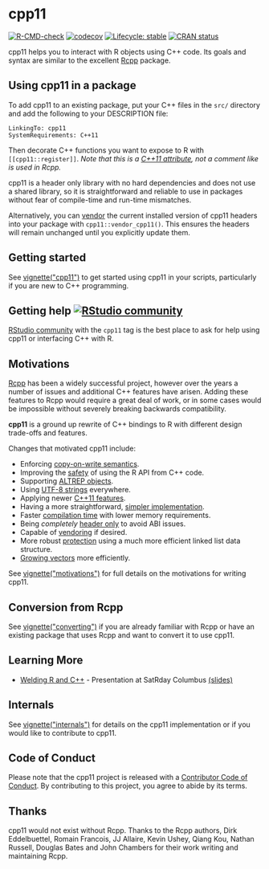 # cpp11

<!-- badges: start -->
[![R-CMD-check](https://github.com/r-lib/cpp11/workflows/R-CMD-check/badge.svg)](https://github.com/r-lib/cpp11/actions)
[![codecov](https://app.codecov.io/gh/r-lib/cpp11/branch/main/graph/badge.svg?token=EEWYoCYxQ2)](https://app.codecov.io/gh/r-lib/cpp11)
[![Lifecycle: stable](https://img.shields.io/badge/lifecycle-stable-brightgreen.svg)](https://lifecycle.r-lib.org/articles/stages.html#stable)
[![CRAN status](https://www.r-pkg.org/badges/version/cpp11)](https://CRAN.R-project.org/package=cpp11)
<!-- badges: end -->

cpp11 helps you to interact with R objects using C++ code.
Its goals and syntax are similar to the excellent [Rcpp](https://cran.r-project.org/package=Rcpp) package.

## Using cpp11 in a package

To add cpp11 to an existing package, put your C++ files in the `src/` directory and add the following to your DESCRIPTION file:

```
LinkingTo: cpp11
SystemRequirements: C++11
```

Then decorate C++ functions you want to expose to R with `[[cpp11::register]]`. 
*Note that this is a [C++11 attribute](https://en.cppreference.com/w/cpp/language/attributes), not a comment like is used in Rcpp.*

cpp11 is a header only library with no hard dependencies and does not use a shared library, so it is straightforward and reliable to use in packages without fear of compile-time and run-time mismatches.

Alternatively, you can [vendor](https://cpp11.r-lib.org/articles/motivations.html#vendoring) the current installed version of cpp11 headers into your package with `cpp11::vendor_cpp11()`.
This ensures the headers will remain unchanged until you explicitly update them.

## Getting started

See [vignette("cpp11")](https://cpp11.r-lib.org/articles/cpp11.html) to get started using cpp11 in your scripts, particularly if you are new to C++ programming.

## Getting help [![RStudio community](https://img.shields.io/badge/community-cpp11-blue?style=social&logo=rstudio&logoColor=75AADB)](https://community.rstudio.com/new-topic?category=Package%20development&tags=cpp11)

[RStudio community](https://community.rstudio.com/new-topic?category=Package%20development&tags=cpp11) with the `cpp11` tag is the best place to ask for help using cpp11 or interfacing C++ with R.

## Motivations

[Rcpp](https://cran.r-project.org/package=Rcpp) has been a widely successful project, however over the years a number of issues and additional C++ features have arisen.
Adding these features to Rcpp would require a great deal of work, or in some cases would be impossible without severely breaking backwards compatibility.

**cpp11** is a ground up rewrite of C++ bindings to R with different design trade-offs and features.

Changes that motivated cpp11 include:

- Enforcing [copy-on-write semantics](https://cpp11.r-lib.org/articles/motivations.html#copy-on-write-semantics).
- Improving the [safety](https://cpp11.r-lib.org/articles/motivations.html#improve-safety) of using the R API from C++ code.
- Supporting [ALTREP objects](https://cpp11.r-lib.org/articles/motivations.html#altrep-support).
- Using [UTF-8 strings](https://cpp11.r-lib.org/articles/motivations.html#utf-8-everywhere) everywhere.
- Applying newer [C++11 features](https://cpp11.r-lib.org/articles/motivations.html#c11-features).
- Having a more straightforward, [simpler implementation](https://cpp11.r-lib.org/articles/motivations.html#simpler-implementation).
- Faster [compilation time](https://cpp11.r-lib.org/articles/motivations.html#compilation-speed) with lower memory requirements.
- Being *completely* [header only](https://cpp11.r-lib.org/articles/motivations.html#header-only) to avoid ABI issues.
- Capable of [vendoring](https://cpp11.r-lib.org/articles/motivations.html#vendoring) if desired.
- More robust [protection](https://cpp11.r-lib.org/articles/motivations.html#protection) using a much more efficient linked list data structure.
- [Growing vectors](https://cpp11.r-lib.org/articles/motivations.html#growing-vectors) more efficiently.

See [vignette("motivations")](https://cpp11.r-lib.org/articles/motivations.html) for full details on the motivations for writing cpp11.

## Conversion from Rcpp

See [vignette("converting")](https://cpp11.r-lib.org/articles/converting.html) if you are already familiar with Rcpp or have an existing package that uses Rcpp and want to convert it to use cpp11.

## Learning More

- [Welding R and C++](https://www.youtube.com/watch?v=_kq0N0FNIjA) - Presentation at SatRday Columbus [(slides)](https://speakerdeck.com/jimhester/cpp11-welding-r-and-c-plus-plus)


## Internals

See [vignette("internals")](https://cpp11.r-lib.org/articles/internals.html) for details on the cpp11 implementation or if you would like to contribute to cpp11.

## Code of Conduct

Please note that the cpp11 project is released with a [Contributor Code of Conduct](https://cpp11.r-lib.org/CODE_OF_CONDUCT.html). By contributing to this project, you agree to abide by its terms.

## Thanks

cpp11 would not exist without Rcpp.
Thanks to the Rcpp authors, Dirk Eddelbuettel, Romain Francois, JJ Allaire, Kevin Ushey, Qiang Kou, Nathan Russell, Douglas Bates and John Chambers for their work writing and maintaining Rcpp.
